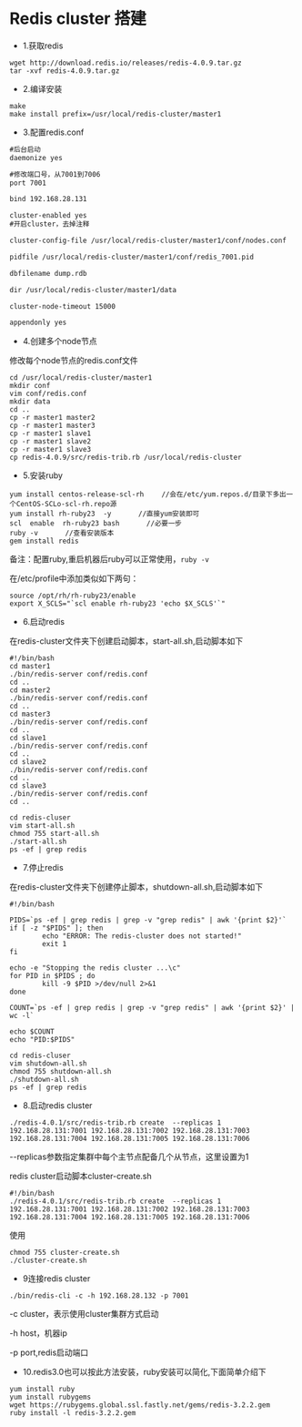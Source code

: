 # Redis cluster 搭建
- 1.获取redis
``` shell
wget http://download.redis.io/releases/redis-4.0.9.tar.gz
tar -xvf redis-4.0.9.tar.gz
```

- 2.编译安装
```shell
make 
make install prefix=/usr/local/redis-cluster/master1
```

- 3.配置redis.conf
```xml
#后台启动
daemonize yes

#修改端口号，从7001到7006
port 7001

bind 192.168.28.131

cluster-enabled yes
#开启cluster，去掉注释

cluster-config-file /usr/local/redis-cluster/master1/conf/nodes.conf

pidfile /usr/local/redis-cluster/master1/conf/redis_7001.pid

dbfilename dump.rdb

dir /usr/local/redis-cluster/master1/data

cluster-node-timeout 15000

appendonly yes
```

- 4.创建多个node节点

修改每个node节点的redis.conf文件
```shell
cd /usr/local/redis-cluster/master1
mkdir conf
vim conf/redis.conf
mkdir data
cd ..
cp -r master1 master2
cp -r master1 master3
cp -r master1 slave1
cp -r master1 slave2
cp -r master1 slave3
cp redis-4.0.9/src/redis-trib.rb /usr/local/redis-cluster
```

- 5.安装ruby
```shell
yum install centos-release-scl-rh 　　//会在/etc/yum.repos.d/目录下多出一个CentOS-SCLo-scl-rh.repo源
yum install rh-ruby23  -y　　　　//直接yum安装即可
scl  enable  rh-ruby23 bash　　　　//必要一步
ruby -v　　　　//查看安装版本
gem install redis
```
备注：配置ruby,重启机器后ruby可以正常使用，`ruby -v`

在/etc/profile中添加类似如下两句：
```shell
source /opt/rh/rh-ruby23/enable
export X_SCLS="`scl enable rh-ruby23 'echo $X_SCLS'`"
```

- 6.启动redis

在redis-cluster文件夹下创建启动脚本，start-all.sh,启动脚本如下
```shell
#!/bin/bash
cd master1
./bin/redis-server conf/redis.conf
cd ..
cd master2
./bin/redis-server conf/redis.conf
cd ..
cd master3
./bin/redis-server conf/redis.conf
cd ..
cd slave1
./bin/redis-server conf/redis.conf
cd ..
cd slave2
./bin/redis-server conf/redis.conf
cd ..
cd slave3
./bin/redis-server conf/redis.conf
cd ..
```

```shell
cd redis-cluser
vim start-all.sh
chmod 755 start-all.sh
./start-all.sh
ps -ef | grep redis
```

- 7.停止redis

在redis-cluster文件夹下创建停止脚本，shutdown-all.sh,启动脚本如下
```shell
#!/bin/bash

PIDS=`ps -ef | grep redis | grep -v "grep redis" | awk '{print $2}'`
if [ -z "$PIDS" ]; then
        echo "ERROR: The redis-cluster does not started!"
        exit 1
fi

echo -e "Stopping the redis cluster ...\c"
for PID in $PIDS ; do
        kill -9 $PID >/dev/null 2>&1
done

COUNT=`ps -ef | grep redis | grep -v "grep redis" | awk '{print $2}' | wc -l`

echo $COUNT
echo "PID:$PIDS"
```

```shell
cd redis-cluser
vim shutdown-all.sh
chmod 755 shutdown-all.sh
./shutdown-all.sh
ps -ef | grep redis
```

- 8.启动redis cluster
```shell
./redis-4.0.1/src/redis-trib.rb create  --replicas 1 192.168.28.131:7001 192.168.28.131:7002 192.168.28.131:7003 192.168.28.131:7004 192.168.28.131:7005 192.168.28.131:7006
```
--replicas参数指定集群中每个主节点配备几个从节点，这里设置为1

redis cluster启动脚本cluster-create.sh
```shell
#!/bin/bash
./redis-4.0.1/src/redis-trib.rb create  --replicas 1 192.168.28.131:7001 192.168.28.131:7002 192.168.28.131:7003 192.168.28.131:7004 192.168.28.131:7005 192.168.28.131:7006
```
使用
```shell
chmod 755 cluster-create.sh
./cluster-create.sh
```

- 9连接redis cluster
```shell
./bin/redis-cli -c -h 192.168.28.132 -p 7001
```
-c cluster，表示使用cluster集群方式启动

-h host，机器ip

-p port,redis启动端口

- 10.redis3.0也可以按此方法安装，ruby安装可以简化,下面简单介绍下
```shell
yum install ruby
yum install rubygems
wget https://rubygems.global.ssl.fastly.net/gems/redis-3.2.2.gem
ruby install -l redis-3.2.2.gem
```

